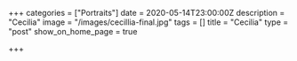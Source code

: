 +++
categories = ["Portraits"]
date = 2020-05-14T23:00:00Z
description = "Cecilia"
image = "/images/cecillia-final.jpg"
tags = []
title = "Cecilia"
type = "post"
show_on_home_page = true

+++
